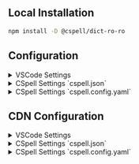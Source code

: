 ## Local Installation

```sh
npm install -D @cspell/dict-ro-ro
```

## Configuration

<details>
<summary>VSCode Settings</summary>

Add the following to your VSCode settings:

**`.vscode/settings.json`**

```jsonc
{
  "cSpell.import": ["@cspell/dict-ro-ro/cspell-ext.json"],
  "cSpell.language": "ro, ro-RO",
}
```

</details>

<details>
<summary>CSpell Settings `cspell.json`</summary>

**`cspell.json`**

```jsonc
{
  "import": ["@cspell/dict-ro-ro/cspell-ext.json"],
  "language": "ro, ro-RO",
}
```

</details>

<details>
<summary>CSpell Settings `cspell.config.yaml`</summary>

**`cspell.config.yaml`**

```yaml
import:
  - '@cspell/dict-ro-ro/cspell-ext.json'
language: ro, ro-RO
```

</details>

## CDN Configuration

<details>
<summary>VSCode Settings</summary>

Add the following to your VSCode settings:

**`.vscode/settings.json`**

```jsonc
{
  "cSpell.import": ["https://cdn.jsdelivr.net/npm/@cspell/dict-ro-ro@latest/cspell-ext.json/cspell-ext.json"],
  "cSpell.language": "ro, ro-RO",
}
```

</details>

<details>
<summary>CSpell Settings `cspell.json`</summary>

**`cspell.json`**

```jsonc
{
  "import": ["https://cdn.jsdelivr.net/npm/@cspell/dict-ro-ro@latest/cspell-ext.json/cspell-ext.json"],
  "language": "ro, ro-RO",
}
```

</details>

<details>
<summary>CSpell Settings `cspell.config.yaml`</summary>

**`cspell.config.yaml`**

```yaml
import:
  - https://cdn.jsdelivr.net/npm/@cspell/dict-ro-ro@latest/cspell-ext.json/cspell-ext.json
language: ro, ro-RO
```

</details>

